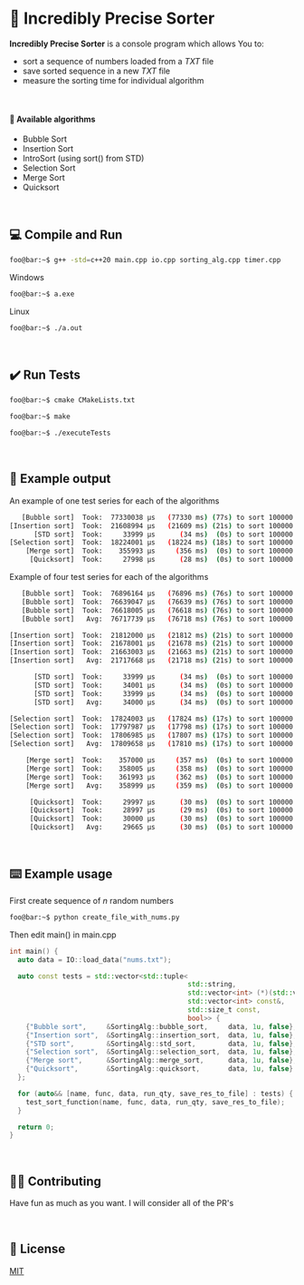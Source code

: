 # 💯 Incredibly Precise Sorter

**Incredibly Precise Sorter** is a console program which allows You to:

- sort a sequence of numbers loaded from a _TXT_ file
- save sorted sequence in a new _TXT_ file
- measure the sorting time for individual algorithm

<br />

#### 📐 Available algorithms

- Bubble Sort
- Insertion Sort
- IntroSort (using sort() from STD)
- Selection Sort
- Merge Sort
- Quicksort

<br />

## 💻 Compile and Run

```sh
foo@bar:~$ g++ -std=c++20 main.cpp io.cpp sorting_alg.cpp timer.cpp
```

Windows

```sh
foo@bar:~$ a.exe
```

Linux

```sh
foo@bar:~$ ./a.out
```

<br />

## ✔️ Run Tests

```sh
foo@bar:~$ cmake CMakeLists.txt
```

```sh
foo@bar:~$ make
```

```sh
foo@bar:~$ ./executeTests
```

<br />

## 🚪 Example output

An example of one test series for each of the algorithms

```sh
   [Bubble sort]  Took:  77330038 µs   (77330 ms) (77s) to sort 100000 numbers
[Insertion sort]  Took:  21608994 µs   (21609 ms) (21s) to sort 100000 numbers
      [STD sort]  Took:     33999 µs      (34 ms)  (0s) to sort 100000 numbers
[Selection sort]  Took:  18224001 µs   (18224 ms) (18s) to sort 100000 numbers
    [Merge sort]  Took:    355993 µs     (356 ms)  (0s) to sort 100000 numbers
     [Quicksort]  Took:     27998 µs      (28 ms)  (0s) to sort 100000 numbers
```

Example of four test series for each of the algorithms

```sh
   [Bubble sort]  Took:  76896164 µs   (76896 ms) (76s) to sort 100000 numbers
   [Bubble sort]  Took:  76639047 µs   (76639 ms) (76s) to sort 100000 numbers
   [Bubble sort]  Took:  76618005 µs   (76618 ms) (76s) to sort 100000 numbers
   [Bubble sort]   Avg:  76717739 µs   (76718 ms) (76s) to sort 100000 numbers

[Insertion sort]  Took:  21812000 µs   (21812 ms) (21s) to sort 100000 numbers
[Insertion sort]  Took:  21678001 µs   (21678 ms) (21s) to sort 100000 numbers
[Insertion sort]  Took:  21663003 µs   (21663 ms) (21s) to sort 100000 numbers
[Insertion sort]   Avg:  21717668 µs   (21718 ms) (21s) to sort 100000 numbers

      [STD sort]  Took:     33999 µs      (34 ms)  (0s) to sort 100000 numbers
      [STD sort]  Took:     34001 µs      (34 ms)  (0s) to sort 100000 numbers
      [STD sort]  Took:     33999 µs      (34 ms)  (0s) to sort 100000 numbers
      [STD sort]   Avg:     34000 µs      (34 ms)  (0s) to sort 100000 numbers

[Selection sort]  Took:  17824003 µs   (17824 ms) (17s) to sort 100000 numbers
[Selection sort]  Took:  17797987 µs   (17798 ms) (17s) to sort 100000 numbers
[Selection sort]  Took:  17806985 µs   (17807 ms) (17s) to sort 100000 numbers
[Selection sort]   Avg:  17809658 µs   (17810 ms) (17s) to sort 100000 numbers

    [Merge sort]  Took:    357000 µs     (357 ms)  (0s) to sort 100000 numbers
    [Merge sort]  Took:    358005 µs     (358 ms)  (0s) to sort 100000 numbers
    [Merge sort]  Took:    361993 µs     (362 ms)  (0s) to sort 100000 numbers
    [Merge sort]   Avg:    358999 µs     (359 ms)  (0s) to sort 100000 numbers

     [Quicksort]  Took:     29997 µs      (30 ms)  (0s) to sort 100000 numbers
     [Quicksort]  Took:     28997 µs      (29 ms)  (0s) to sort 100000 numbers
     [Quicksort]  Took:     30000 µs      (30 ms)  (0s) to sort 100000 numbers
     [Quicksort]   Avg:     29665 µs      (30 ms)  (0s) to sort 100000 numbers
```

<br />

## ⌨️ Example usage

First create sequence of _n_ random numbers

```sh
foo@bar:~$ python create_file_with_nums.py
```

Then edit main() in main.cpp

```cpp
int main() {
  auto data = IO::load_data("nums.txt");

  auto const tests = std::vector<std::tuple<
                                            std::string,
                                            std::vector<int> (*)(std::vector<int> const&),
                                            std::vector<int> const&,
                                            std::size_t const,
                                            bool>> {
    {"Bubble sort",     &SortingAlg::bubble_sort,     data, 1u, false},
    {"Insertion sort",  &SortingAlg::insertion_sort,  data, 1u, false},
    {"STD sort",        &SortingAlg::std_sort,        data, 1u, false},
    {"Selection sort",  &SortingAlg::selection_sort,  data, 1u, false},
    {"Merge sort",      &SortingAlg::merge_sort,      data, 1u, false},
    {"Quicksort",       &SortingAlg::quicksort,       data, 1u, false}
  };

  for (auto&& [name, func, data, run_qty, save_res_to_file] : tests) {
    test_sort_function(name, func, data, run_qty, save_res_to_file);
  }

  return 0;
}
```

<br />

## 💁🏻 Contributing

Have fun as much as you want. I will consider all of the PR's

<br />

## 📜 License

[MIT](https://choosealicense.com/licenses/mit/)
